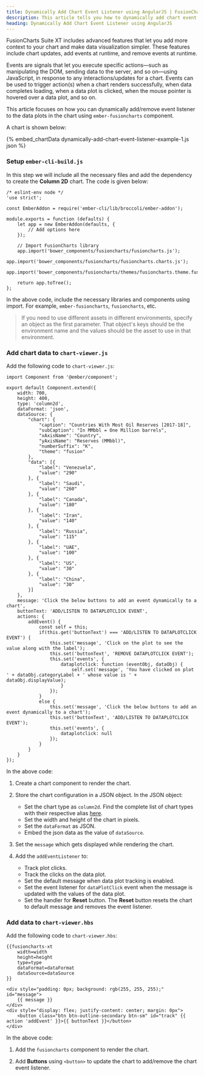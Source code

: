 ```yaml
---
title: Dynamically Add Chart Event Listener using AngularJS | FusionCharts
description: This article tells you how to dynamically add chart event listener to your chart using angularjs.
heading: Dynamically Add Chart Event Listener using AngularJS
---
```


FusionCharts Suite XT includes advanced features that let you add more context to your chart and make data visualization simpler. These features include chart updates, add events at runtime, and remove events at runtime.

Events are signals that let you execute specific actions—such as manipulating the DOM, sending data to the server, and so on—using JavaScript, in response to any interactions/updates for a chart. Events can be used to trigger action(s) when a chart renders successfully, when data completes loading, when a data plot is clicked, when the mouse pointer is hovered over a data plot, and so on.

This article focuses on how you can dynamically add/remove event listener to the data plots in the chart using `ember-fusioncharts` component.

A chart is shown below:

{% embed_chartData dynamically-add-chart-event-listener-example-1.js json %}

### Setup `ember-cli-build.js`

In this step we will include all the necessary files and add the dependency to create the **Column 2D** chart. The code is given below:

```
/* eslint-env node */
'use strict';

const EmberAddon = require('ember-cli/lib/broccoli/ember-addon');

module.exports = function (defaults) {
    let app = new EmberAddon(defaults, {
        // Add options here
    });

    // Import FusionCharts library
    app.import('bower_components/fusioncharts/fusioncharts.js');
    app.import('bower_components/fusioncharts/fusioncharts.charts.js');        
    app.import('bower_components/fusioncharts/themes/fusioncharts.theme.fusion.js');

    return app.toTree();
};
```

In the above code, include the necessary libraries and components using import. For example, `ember-fusioncharts`, `fusioncharts`, etc.

> If you need to use different assets in different environments, specify an object as the first parameter. That object's keys should be the environment name and the values should be the asset to use in that environment.

### Add chart data to `chart-viewer.js`

Add the following code to `chart-viewer.js`:

```
import Component from '@ember/component';

export default Component.extend({    
    width: 700,
    height: 400,
    type: 'column2d',
    dataFormat: 'json',
    dataSource: {
        "chart": {
            "caption": "Countries With Most Oil Reserves [2017-18]",
            "subCaption": "In MMbbl = One Million barrels",
            "xAxisName": "Country",
            "yAxisName": "Reserves (MMbbl)",
            "numberSuffix": "K",
            "theme": "fusion"
        },
        "data": [{
            "label": "Venezuela",
            "value": "290"
        }, {
            "label": "Saudi",
            "value": "260"
        }, {
            "label": "Canada",
            "value": "180"
        }, {
            "label": "Iran",
            "value": "140"
        }, {
            "label": "Russia",
            "value": "115"
        }, {
            "label": "UAE",
            "value": "100"
        }, {
            "label": "US",
            "value": "30"
        }, {
            "label": "China",
            "value": "30"
        }]
    },
    message: 'Click the below buttons to add an event dynamically to a chart',
    buttonText: 'ADD/LISTEN TO DATAPLOTCLICK EVENT',
    actions: {
        addEvent() {
            const self = this;
            if(this.get('buttonText') === 'ADD/LISTEN TO DATAPLOTCLICK EVENT') {
                this.set('message', 'Click on the plot to see the value along with the label');
                this.set('buttonText', 'REMOVE DATAPLOTCLICK EVENT');                
                this.set('events', {
                    dataplotclick: function (eventObj, dataObj) {
                        self.set('message', 'You have clicked on plot ' + dataObj.categoryLabel + ' whose value is ' + dataObj.displayValue);
                    }
                });
            }
            else {
                this.set('message', 'Click the below buttons to add an event dynamically to a chart');
                this.set('buttonText', 'ADD/LISTEN TO DATAPLOTCLICK EVENT');
                this.set('events', {
                    dataplotclick: null
                });
            }
        }
    }
});
```

In the above code:

1. Create a chart component to render the chart.

2. Store the chart configuration in a JSON object. In the JSON object:
    * Set the chart type as `column2d`. Find the complete list of chart types with their respective alias [here](https://www.fusioncharts.com/dev/chart-guide/list-of-charts).
    * Set the width and height of the chart in pixels. 
    * Set the `dataFormat` as JSON.
    * Embed the json data as the value of `dataSource`.

3. Set the `message` which gets displayed while rendering the chart.

4. Add the `addEventListener` to: 
	* Track plot clicks.
	* Track the clicks on the data plot.
	* Set the default message when data plot tracking is enabled.
	* Set the event listener for `dataPlotClick` event when the message is updated with the values of the data plot.
	* Set the  handler for **Reset** button. The **Reset** button resets the chart to default message and removes the event listener.

### Add data to `chart-viewer.hbs`

Add the following code to `chart-viewer.hbs`:

```
{{fusioncharts-xt
    width=width
    height=height
    type=type
    dataFormat=dataFormat
    dataSource=dataSource
}}

<div style="padding: 0px; background: rgb(255, 255, 255);" id="message">
    {{ message }}
</div>
<div style="display: flex; justify-content: center; margin: 0px">
    <button class="btn btn-outline-secondary btn-sm" id="track" {{ action 'addEvent' }}>{{ buttonText }}</button>    
</div>
```

In the above code:

1. Add the `fusioncharts` component to render the chart.

2. Add **Buttons** using `<button>` to update the chart to add/remove the chart event listener.